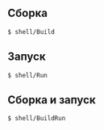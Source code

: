 ## Сборка

    $ shell/Build
    
## Запуск

    $ shell/Run
    
## Сборка и запуск

    $ shell/BuildRun
